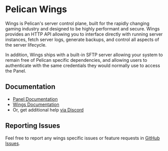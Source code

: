 # Pelican Wings

Wings is Pelican's server control plane, built for the rapidly changing gaming industry and designed to be
highly performant and secure. Wings provides an HTTP API allowing you to interface directly with running server
instances, fetch server logs, generate backups, and control all aspects of the server lifecycle.

In addition, Wings ships with a built-in SFTP server allowing your system to remain free of Pelican specific
dependencies, and allowing users to authenticate with the same credentials they would normally use to access the Panel.

## Documentation

* [Panel Documentation](https://pelican.dev/docs/panel/getting-started)
* [Wings Documentation](https://pelican.dev/docs/wings/install)
* Or, get additional help [via Discord](https://discord.gg/pelican-panel)

## Reporting Issues

Feel free to report any wings specific issues or feature requests in [GitHub Issues](https://github.com/pelican-dev/wings/issues/new).
